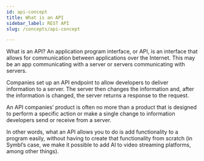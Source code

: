 ```yaml
---
id: api-concept
title: What is an API
sidebar_label: REST API
slug: /concepts/api-concept

---
```


What is an API?
An application program interface, or API, is an interface that allows for communication between applications over the Internet. This may be an app communicating with a server or servers communicating with servers.

Companies set up an API endpoint to allow developers to deliver information to a server. The server then changes the information and, after the information is changed, the server returns a response to the request.

An API companies’ product is often no more than a product that is designed to perform a specific action or make a single change to information developers send or receive from a server.

In other words, what an API allows you to do is add functionality to a program easily, without having to create that functionality from scratch (in Symbl’s case, we make it possible to add AI to video streaming platforms, among other things).

